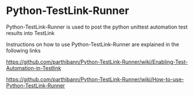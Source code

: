 Python-TestLink-Runner
======================

Python-TestLink-Runner is used to post the python unittest automation test results into TestLink

Instructions on how to use Python-TestLink-Runner are explained in the following links

https://github.com/parthibann/Python-TestLink-Runner/wiki/Enabling-Test-Automation-in-Testlink

https://github.com/parthibann/Python-TestLink-Runner/wiki/How-to-use-Python-TestLink-Runner
